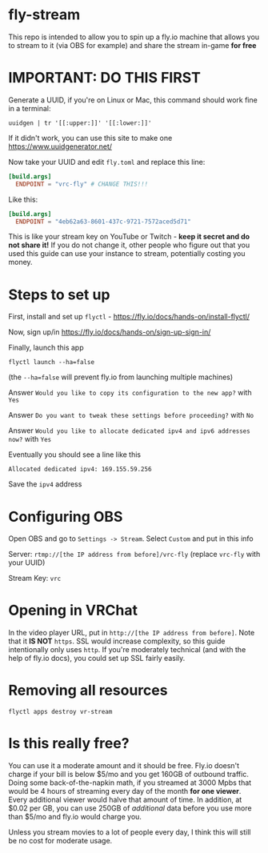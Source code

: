 # fly-stream

This repo is intended to allow you to spin up a fly.io machine that allows you
to stream to it (via OBS for example) and share the stream in-game **for free**

# IMPORTANT: DO THIS FIRST

Generate a UUID, if you're on Linux or Mac, this command should work fine in a
terminal:

`uuidgen | tr '[[:upper:]]' '[[:lower:]]'`

If it didn't work, you can use this site to make one
https://www.uuidgenerator.net/

Now take your UUID and edit `fly.toml` and replace this line:

```toml
[build.args]
  ENDPOINT = "vrc-fly" # CHANGE THIS!!!
```

Like this:

```toml
[build.args]
  ENDPOINT = "4eb62a63-8601-437c-9721-7572aced5d71"
```

This is like your stream key on YouTube or Twitch -
**keep it secret and do not share it!** If you do not change it, other people
who figure out that you used this guide can use your instance to stream,
potentially costing you money.

# Steps to set up

First, install and set up `flyctl` - https://fly.io/docs/hands-on/install-flyctl/

Now, sign up/in https://fly.io/docs/hands-on/sign-up-sign-in/

Finally, launch this app

`flyctl launch --ha=false`

(the `--ha=false` will prevent fly.io from launching multiple machines)

Answer `Would you like to copy its configuration to the new app?` with `Yes`

Answer `Do you want to tweak these settings before proceeding?` with `No`

Answer `Would you like to allocate dedicated ipv4 and ipv6 addresses now?` with `Yes`

Eventually you should see a line like this

```
Allocated dedicated ipv4: 169.155.59.256
```

Save the `ipv4` address

# Configuring OBS

Open OBS and go to `Settings -> Stream`. Select `Custom` and put in this info

Server: `rtmp://[the IP address from before]/vrc-fly` (replace `vrc-fly` with your UUID)

Stream Key: `vrc`

# Opening in VRChat

In the video player URL, put in `http://[the IP address from before]`. Note that
it **IS NOT** `https`. SSL would increase complexity, so this guide
intentionally only uses `http`. If you're moderately technical (and with the
help of fly.io docs), you could set up SSL fairly easily.

# Removing all resources

`flyctl apps destroy vr-stream`

# Is this really free?

You can use it a moderate amount and it should be free. Fly.io doesn't charge
if your bill is below $5/mo and you get 160GB of outbound traffic. Doing some
back-of-the-napkin math, if you streamed at 3000 Mpbs that would be
4 hours of streaming every day of the month **for one viewer**. Every additional
viewer would halve that amount of time. In addition, at $0.02 per GB, you can
use 250GB of _additional_ data before you use more than $5/mo and fly.io would
charge you.

Unless you stream movies to a lot of people every day, I think this will still
be no cost for moderate usage.

